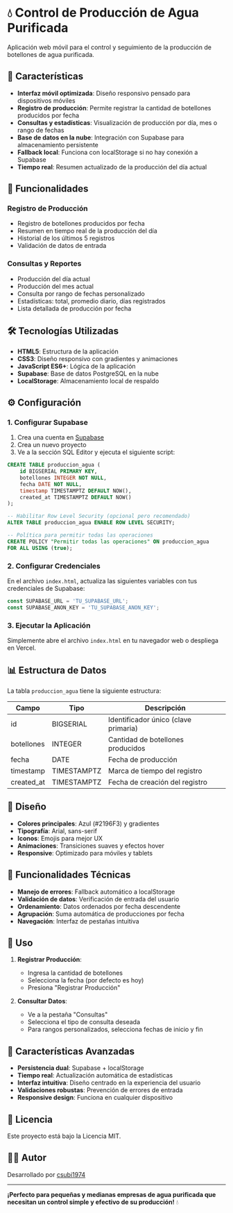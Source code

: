 # 💧 Control de Producción de Agua Purificada

Aplicación web móvil para el control y seguimiento de la producción de botellones de agua purificada.

## 🚀 Características

- **Interfaz móvil optimizada**: Diseño responsivo pensado para dispositivos móviles
- **Registro de producción**: Permite registrar la cantidad de botellones producidos por fecha
- **Consultas y estadísticas**: Visualización de producción por día, mes o rango de fechas
- **Base de datos en la nube**: Integración con Supabase para almacenamiento persistente
- **Fallback local**: Funciona con localStorage si no hay conexión a Supabase
- **Tiempo real**: Resumen actualizado de la producción del día actual

## 📱 Funcionalidades

### Registro de Producción
- Registro de botellones producidos por fecha
- Resumen en tiempo real de la producción del día
- Historial de los últimos 5 registros
- Validación de datos de entrada

### Consultas y Reportes
- Producción del día actual
- Producción del mes actual
- Consulta por rango de fechas personalizado
- Estadísticas: total, promedio diario, días registrados
- Lista detallada de producción por fecha

## 🛠️ Tecnologías Utilizadas

- **HTML5**: Estructura de la aplicación
- **CSS3**: Diseño responsivo con gradientes y animaciones
- **JavaScript ES6+**: Lógica de la aplicación
- **Supabase**: Base de datos PostgreSQL en la nube
- **LocalStorage**: Almacenamiento local de respaldo

## ⚙️ Configuración

### 1. Configurar Supabase

1. Crea una cuenta en [Supabase](https://supabase.com)
2. Crea un nuevo proyecto
3. Ve a la sección SQL Editor y ejecuta el siguiente script:

```sql
CREATE TABLE produccion_agua (
    id BIGSERIAL PRIMARY KEY,
    botellones INTEGER NOT NULL,
    fecha DATE NOT NULL,
    timestamp TIMESTAMPTZ DEFAULT NOW(),
    created_at TIMESTAMPTZ DEFAULT NOW()
);

-- Habilitar Row Level Security (opcional pero recomendado)
ALTER TABLE produccion_agua ENABLE ROW LEVEL SECURITY;

-- Política para permitir todas las operaciones
CREATE POLICY "Permitir todas las operaciones" ON produccion_agua
FOR ALL USING (true);
```

### 2. Configurar Credenciales

En el archivo `index.html`, actualiza las siguientes variables con tus credenciales de Supabase:

```javascript
const SUPABASE_URL = 'TU_SUPABASE_URL';
const SUPABASE_ANON_KEY = 'TU_SUPABASE_ANON_KEY';
```

### 3. Ejecutar la Aplicación

Simplemente abre el archivo `index.html` en tu navegador web o despliega en Vercel.

## 📊 Estructura de Datos

La tabla `produccion_agua` tiene la siguiente estructura:

| Campo | Tipo | Descripción |
|-------|------|-------------|
| id | BIGSERIAL | Identificador único (clave primaria) |
| botellones | INTEGER | Cantidad de botellones producidos |
| fecha | DATE | Fecha de producción |
| timestamp | TIMESTAMPTZ | Marca de tiempo del registro |
| created_at | TIMESTAMPTZ | Fecha de creación del registro |

## 🎨 Diseño

- **Colores principales**: Azul (#2196F3) y gradientes
- **Tipografía**: Arial, sans-serif
- **Iconos**: Emojis para mejor UX
- **Animaciones**: Transiciones suaves y efectos hover
- **Responsive**: Optimizado para móviles y tablets

## 🔧 Funcionalidades Técnicas

- **Manejo de errores**: Fallback automático a localStorage
- **Validación de datos**: Verificación de entrada del usuario
- **Ordenamiento**: Datos ordenados por fecha descendente
- **Agrupación**: Suma automática de producciones por fecha
- **Navegación**: Interfaz de pestañas intuitiva

## 📱 Uso

1. **Registrar Producción**:
   - Ingresa la cantidad de botellones
   - Selecciona la fecha (por defecto es hoy)
   - Presiona "Registrar Producción"

2. **Consultar Datos**:
   - Ve a la pestaña "Consultas"
   - Selecciona el tipo de consulta deseada
   - Para rangos personalizados, selecciona fechas de inicio y fin

## 🚀 Características Avanzadas

- **Persistencia dual**: Supabase + localStorage
- **Tiempo real**: Actualización automática de estadísticas
- **Interfaz intuitiva**: Diseño centrado en la experiencia del usuario
- **Validaciones robustas**: Prevención de errores de entrada
- **Responsive design**: Funciona en cualquier dispositivo

## 📄 Licencia

Este proyecto está bajo la Licencia MIT.

## 👨‍💻 Autor

Desarrollado por [csubi1974](https://github.com/csubi1974)

---

**¡Perfecto para pequeñas y medianas empresas de agua purificada que necesitan un control simple y efectivo de su producción!** 💧